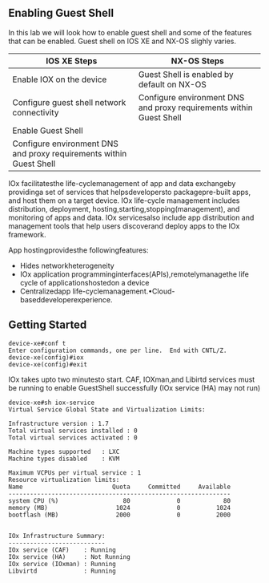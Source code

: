 ## Enabling Guest Shell

In this lab we will look how to enable guest shell and some of the features that can be enabled.
Guest shell on IOS XE and NX-OS slighly varies.

IOS XE Steps | NX-OS Steps
-------|------
Enable IOX on the device | Guest Shell is enabled by default on NX-OS
Configure guest shell network connectivity | Configure environment DNS and proxy requirements within Guest Shell
Enable Guest Shell |
Configure environment DNS and proxy requirements within Guest Shell |

IOx facilitatesthe life-cyclemanagement of app and data exchangeby providinga set of services that helpsdevelopersto packagepre-built apps, and host them on a target device. IOx life-cycle management includes distribution, deployment, hosting,starting,stopping(management), and monitoring of apps and data. IOx servicesalso include app distribution and management tools that help users discoverand deploy apps to the IOx framework.

App hostingprovidesthe followingfeatures:

- Hides networkheterogeneity
- IOx application programminginterfaces(APIs),remotelymanagethe life cycle of applicationshostedon a device
- Centralizedapp life-cyclemanagement.•Cloud-baseddeveloperexperience.

## Getting Started


```
device-xe#conf t
Enter configuration commands, one per line.  End with CNTL/Z.
device-xe(config)#iox
device-xe(config)#exit
```
IOx takes upto two minutesto start. CAF, IOXman,and Libirtd services must be running to enable GuestShell successfully (IOx service (HA) may not run)


```
device-xe#sh iox-service
Virtual Service Global State and Virtualization Limits:

Infrastructure version : 1.7
Total virtual services installed : 0
Total virtual services activated : 0

Machine types supported   : LXC
Machine types disabled    : KVM

Maximum VCPUs per virtual service : 1
Resource virtualization limits:
Name                         Quota     Committed     Available
--------------------------------------------------------------
system CPU (%)                  80             0            80
memory (MB)                   1024             0          1024
bootflash (MB)                2000             0          2000


IOx Infrastructure Summary:
---------------------------
IOx service (CAF)    : Running
IOx service (HA)     : Not Running
IOx service (IOxman) : Running
Libvirtd             : Running
```

